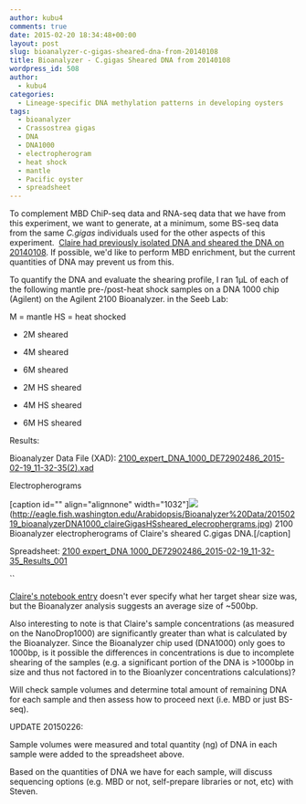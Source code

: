 ```yaml
---
author: kubu4
comments: true
date: 2015-02-20 18:34:48+00:00
layout: post
slug: bioanalyzer-c-gigas-sheared-dna-from-20140108
title: Bioanalyzer - C.gigas Sheared DNA from 20140108
wordpress_id: 508
author:
  - kubu4
categories:
  - Lineage-specific DNA methylation patterns in developing oysters
tags:
  - bioanalyzer
  - Crassostrea gigas
  - DNA
  - DNA1000
  - electropherogram
  - heat shock
  - mantle
  - Pacific oyster
  - spreadsheet
---
```


To complement MBD ChiP-seq data and RNA-seq data that we have from this experiment, we want to generate, at a minimum, some BS-seq data from the same _C.gigas_ individuals used for the other aspects of this experiment.  [Claire had previously isolated DNA and sheared the DNA on 20140108](https://www.evernote.com/pub/che625/che625snotebook#st=p&n=b0e96db7-e001-411d-9870-873dad00afee). If possible, we'd like to perform MBD enrichment, but the current quantities of DNA may prevent us from this.

To quantify the DNA and evaluate the shearing profile, I ran 1μL of each of the following mantle pre-/post-heat shock samples on a DNA 1000 chip (Agilent) on the Agilent 2100 Bioanalyzer. in the Seeb Lab:

M = mantle
HS = heat shocked




    
  * 2M sheared

    
  * 4M sheared

    
  * 6M sheared

    
  * 2M HS sheared

    
  * 4M HS sheared

    
  * 6M HS sheared



Results:

Bioanalyzer Data File (XAD): [2100_expert_DNA_1000_DE72902486_2015-02-19_11-32-35(2).xad](2100%20expert_DNA%201000_DE72902486_2015-02-19_11-32-35%20(2).xad)



Electropherograms

[caption id="" align="alignnone" width="1032"]![](https://eagle.fish.washington.edu/Arabidopsis/Bioanalyzer%20Data/20150219_bioanalyzerDNA1000_claireGigasHSsheared_elecrophergrams.jpg)(http://eagle.fish.washington.edu/Arabidopsis/Bioanalyzer%20Data/20150219_bioanalyzerDNA1000_claireGigasHSsheared_elecrophergrams.jpg) 2100 Bioanalyzer electropherograms of Claire's sheared C.gigas DNA.[/caption]



Spreadsheet: [2100 expert_DNA 1000_DE72902486_2015-02-19_11-32-35_Results_001](https://docs.google.com/spreadsheets/d/1WQTZcRZ9vLjgKus3SK1Wu1JkeJN7-oPFyK-H8HiY-aU/edit?usp=sharing)

``



[Claire's notebook entry](https://www.evernote.com/pub/che625/che625snotebook#st=p&n=b0e96db7-e001-411d-9870-873dad00afee) doesn't ever specify what her target shear size was, but the Bioanalyzer analysis suggests an average size of ~500bp.

Also interesting to note is that Claire's sample concentrations (as measured on the NanoDrop1000) are significantly greater than what is calculated by the Bioanalyzer. Since the Bioanalyzer chip used (DNA1000) only goes to 1000bp, is it possible the differences in concentrations is due to incomplete shearing of the samples (e.g. a significant portion of the DNA is >1000bp in size and thus not factored in to the Bioanlyzer concentrations calculations)?

Will check sample volumes and determine total amount of remaining DNA for each sample and then assess how to proceed next (i.e. MBD or just BS-seq).

UPDATE 20150226:

Sample volumes were measured and total quantity (ng) of DNA in each sample were added to the spreadsheet above.

Based on the quantities of DNA we have for each sample, will discuss sequencing options (e.g. MBD or not, self-prepare libraries or not, etc) with Steven.


